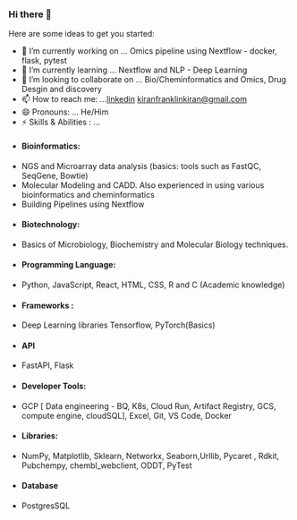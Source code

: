 ### Hi there 👋


Here are some ideas to get you started:

- 🔭 I’m currently working on ... Omics pipeline using Nextflow - docker, flask, pytest
- 🌱 I’m currently learning ... Nextflow and NLP - Deep Learning
- 👯 I’m looking to collaborate on ... Bio/Cheminformatics and Omics, Drug Desgin and discovery
- 📫 How to reach me: ...[linkedin](https://www.linkedin.com/in/kiran-franklin-g-367115173) kiranfranklinkiran@gmail.com
- 😄 Pronouns: ... He/Him
- ⚡ Skills & Abilities : ...
- #### Bioinformatics:
* NGS and Microarray data analysis (basics: tools such as FastQC, SeqGene, Bowtie)
* Molecular Modeling and CADD. Also experienced in using various bioinformatics and cheminformatics
* Building Pipelines using Nextflow

- #### Biotechnology: 
* Basics of Microbiology, Biochemistry and Molecular Biology techniques.
- #### Programming Language: 
* Python, JavaScript, React, HTML, CSS, R and C (Academic knowledge)
- #### Frameworks : 
* Deep Learning libraries Tensorflow, PyTorch(Basics)
- #### API
* FastAPI, Flask
- #### Developer Tools:
* GCP [ Data engineering - BQ, K8s, Cloud Run, Artifact Registry, GCS, compute engine, cloudSQL], Excel, Git, VS Code, Docker
- #### Libraries: 
* NumPy, Matplotlib, Sklearn, Networkx, Seaborn,Urllib, Pycaret , Rdkit, Pubchempy, chembl_webclient, ODDT, PyTest
- #### Database
* PostgresSQL 
